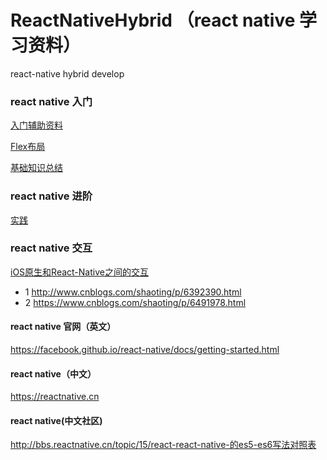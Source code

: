 # ReactNativeHybrid （react native 学习资料）
react-native hybrid develop

### react native 入门
[入门辅助资料](http://es6.ruanyifeng.com/#docs/intro)

[Flex布局](https://css-tricks.com/snippets/css/a-guide-to-flexbox/)

[基础知识总结](https://github.com/crazycodeboy/RNStudyNotes/blob/master/React%20Native%20项目实践总结/React%20Native%20基础知识总结.md)
### react native 进阶
[实践](https://www.jianshu.com/c/e84f5852900b)
### react native 交互
[iOS原生和React-Native之间的交互](http://www.cnblogs.com/shaoting/p/6392390.html)
* 1 <http://www.cnblogs.com/shaoting/p/6392390.html>
* 2 <https://www.cnblogs.com/shaoting/p/6491978.html>
#### react native 官网（英文）
<https://facebook.github.io/react-native/docs/getting-started.html>
#### react native（中文）
<https://reactnative.cn>
#### react native(中文社区)
<http://bbs.reactnative.cn/topic/15/react-react-native-的es5-es6写法对照表>
